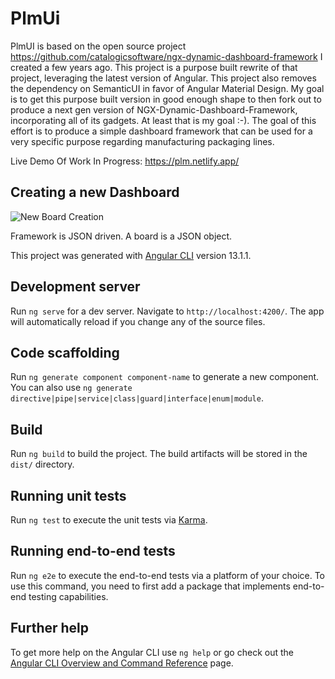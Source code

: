 # PlmUi


PlmUI is based on the open source project https://github.com/catalogicsoftware/ngx-dynamic-dashboard-framework I created a few years ago. This project is a purpose built rewrite of that project, leveraging the latest version of Angular. This project also removes the dependency on SemanticUI in favor of Angular Material Design. My goal is to get this purpose built version in good enough shape to then fork out to produce a next gen version of NGX-Dynamic-Dashboard-Framework, incorporating all of its gadgets. At least that is my goal :-). The goal of this effort is to produce a simple dashboard framework that can be used for a very specific purpose regarding manufacturing packaging lines. 

Live Demo Of Work In Progress:
https://plm.netlify.app/


## Creating a new Dashboard
![New Board Creation](https://github.com/jayhamilton/plm-uidocumentation/new_board.gif)

Framework is JSON driven. A board is a JSON object. 



This project was generated with [Angular CLI](https://github.com/angular/angular-cli) version 13.1.1.

## Development server

Run `ng serve` for a dev server. Navigate to `http://localhost:4200/`. The app will automatically reload if you change any of the source files.

## Code scaffolding

Run `ng generate component component-name` to generate a new component. You can also use `ng generate directive|pipe|service|class|guard|interface|enum|module`.

## Build

Run `ng build` to build the project. The build artifacts will be stored in the `dist/` directory.

## Running unit tests

Run `ng test` to execute the unit tests via [Karma](https://karma-runner.github.io).

## Running end-to-end tests

Run `ng e2e` to execute the end-to-end tests via a platform of your choice. To use this command, you need to first add a package that implements end-to-end testing capabilities.

## Further help

To get more help on the Angular CLI use `ng help` or go check out the [Angular CLI Overview and Command Reference](https://angular.io/cli) page.
